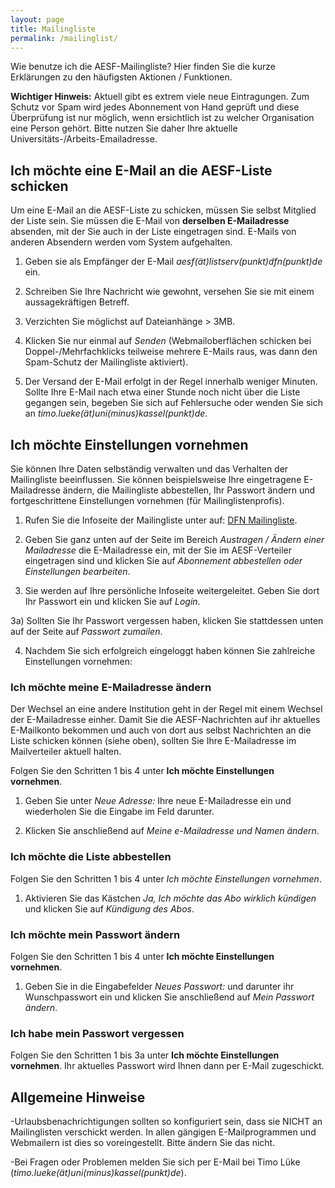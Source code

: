 ```yaml
---
layout: page
title: Mailingliste
permalink: /mailinglist/
---
```


Wie benutze ich die AESF-Mailingliste? Hier finden Sie die kurze Erklärungen zu den häufigsten Aktionen / Funktionen.

**Wichtiger Hinweis:** Aktuell gibt es extrem viele neue Eintragungen. Zum Schutz vor Spam wird jedes Abonnement von Hand geprüft und diese Überprüfung ist nur möglich, wenn ersichtlich ist zu welcher Organisation eine Person gehört. Bitte nutzen Sie daher Ihre aktuelle Universitäts-/Arbeits-Emailadresse.

## Ich möchte eine E-Mail an die AESF-Liste schicken

Um eine E-Mail an die AESF-Liste zu schicken, müssen Sie selbst Mitglied der Liste sein. Sie müssen die E-Mail von **derselben E-Mailadresse** absenden, mit der Sie auch in der Liste eingetragen sind. E-Mails von anderen Absendern werden vom System aufgehalten.

1) Geben sie als Empfänger der E-Mail *aesf(ät)listserv(punkt)dfn(punkt)de* ein.

2) Schreiben Sie Ihre Nachricht wie gewohnt, versehen Sie sie mit einem aussagekräftigen Betreff.

3) Verzichten Sie möglichst auf Dateianhänge > 3MB.

4) Klicken Sie nur einmal auf *Senden* (Webmailoberflächen schicken bei Doppel-/Mehrfachklicks teilweise mehrere E-Mails raus, was dann den Spam-Schutz der Mailingliste aktiviert).

5) Der Versand der E-Mail erfolgt in der Regel innerhalb weniger Minuten. Sollte Ihre E-Mail nach etwa einer Stunde noch nicht über die Liste gegangen sein, begeben Sie sich auf Fehlersuche oder wenden Sie sich an *timo.lueke(ät)uni(minus)kassel(punkt)de*.


## Ich möchte Einstellungen vornehmen

Sie können Ihre Daten selbständig verwalten und das Verhalten der Mailingliste beeinflussen. Sie können beispielsweise Ihre eingetragene E-Mailadresse ändern, die Mailingliste abbestellen, Ihr Passwort ändern und fortgeschrittene Einstellungen vornehmen (für Mailinglistenprofis).

1) Rufen Sie die Infoseite der Mailingliste unter auf: [DFN Mailingliste](https://www.listserv.dfn.de/sympa/info/aesf).

2) Geben Sie ganz unten auf der Seite im Bereich *Austragen / Ändern einer Mailadresse* die E-Mailadresse ein, mit der Sie im AESF-Verteiler eingetragen sind und klicken Sie auf *Abonnement abbestellen oder Einstellungen bearbeiten*.

3) Sie werden auf Ihre persönliche Infoseite weitergeleitet. Geben Sie dort Ihr Passwort ein und klicken Sie auf *Login*.

  3a) Sollten Sie Ihr Passwort vergessen haben, klicken Sie stattdessen unten auf der Seite auf *Passwort zumailen*.
  
4) Nachdem Sie sich erfolgreich eingeloggt haben können Sie zahlreiche Einstellungen vornehmen:


### Ich möchte meine E-Mailadresse ändern

Der Wechsel an eine andere Institution geht in der Regel mit einem Wechsel der E-Mailadresse einher. Damit Sie die AESF-Nachrichten auf ihr aktuelles E-Mailkonto bekommen und auch von dort aus selbst Nachrichten an die Liste schicken können (siehe oben), sollten Sie Ihre E-Mailadresse im Mailverteiler aktuell halten.

Folgen Sie den Schritten 1 bis 4 unter **Ich möchte Einstellungen vornehmen**.

1) Geben Sie unter *Neue Adresse:* Ihre neue E-Mailadresse ein und wiederholen Sie die Eingabe im Feld darunter.

2) Klicken Sie anschließend auf *Meine e-Mailadresse und Namen ändern*.


### Ich möchte die Liste abbestellen

Folgen Sie den Schritten 1 bis 4 unter *Ich möchte Einstellungen vornehmen*.

1) Aktivieren Sie das Kästchen *Ja, Ich möchte das Abo wirklich kündigen* und klicken Sie auf *Kündigung des Abos*.


### Ich möchte mein Passwort ändern

Folgen Sie den Schritten 1 bis 4 unter **Ich möchte Einstellungen vornehmen**.

1) Geben Sie in die Eingabefelder *Neues Passwort:* und darunter ihr Wunschpasswort ein und klicken Sie anschließend auf *Mein Passwort ändern*.


### Ich habe mein Passwort vergessen

Folgen Sie den Schritten 1 bis 3a unter **Ich möchte Einstellungen vornehmen**. Ihr aktuelles Passwort wird Ihnen dann per E-Mail zugeschickt.

## Allgemeine Hinweise

-Urlaubsbenachrichtigungen sollten so konfiguriert sein, dass sie NICHT an Mailinglisten verschickt werden. In allen gängigen E-Mailprogrammen und Webmailern ist dies so voreingestellt. Bitte ändern Sie das nicht.

-Bei Fragen oder Problemen melden Sie sich per E-Mail bei Timo Lüke (*timo.lueke(ät)uni(minus)kassel(punkt)de*).
